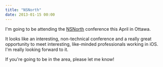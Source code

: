 ```yaml
---
title: "NSNorth"
date: 2013-01-15 00:00
---
```


<import><p>I'm going to be attending the <a href="http://nsnorth.ca">NSNorth</a> conference this April in Ottawa. </p>

<p>It looks like an interesting, non-technical conference and a really great opportunity to meet interesting, like-minded professionals working in iOS. I'm really looking forward to it.</p>

<p>If you're going to be in the area, please let me know!</p></import>

<!-- more -->

